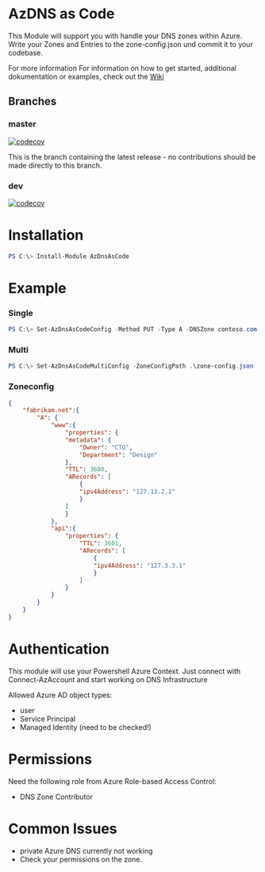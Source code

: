 ﻿# AzDNS as Code 

This Module will support you with handle your DNS zones within Azure. Write your Zones and Entries to the zone-config.json und commit it to your codebase.  

For more information For information on how to get started, additional dokumentation or examples, check out the [Wiki](https://github.com/timsto/AzDnsAsCode/wiki)

## Branches

### master

[![codecov](https://codecov.io/gh/Timsto/AzDnsAsCode/branch/master/graph/badge.svg)](https://codecov.io/gh/Timsto/AzDnsAsCode)

This is the branch containing the latest release -
no contributions should be made directly to this branch.

### dev

[![codecov](https://codecov.io/gh/Timsto/AzDnsAsCode/branch/Dev/graph/badge.svg)](https://codecov.io/gh/Timsto/AzDnsAsCode)
# Installation
```powershell 
PS C:\> Install-Module AzDnsAsCode 
```
# Example 
### Single 
```powershell 
PS C:\> Set-AzDnsAsCodeConfig -Method PUT -Type A -DNSZone contoso.com -Domain api -TTL 3600 -Target 127.0.0.1
```

### Multi
```powershell 
PS C:\> Set-AzDnsAsCodeMultiConfig -ZoneConfigPath .\zone-config.json
```

### Zoneconfig 
```json
{
    "fabrikam.net":{ 
        "A": {
            "www":{
                "properties": {
                "metadata": {
                    "Owner": "CTO",
                    "Department": "Design"
                },
                "TTL": 3600,
                "ARecords": [
                    {
                    "ipv4Address": "127.13.2.1"
                    }
                ]
                }
            }, 
            "api":{
                "properties": {
                    "TTL": 3601,
                    "ARecords": [
                        {
                        "ipv4Address": "127.3.3.1"
                        }
                    ]
                }
            }
        }
    }
}
```
# Authentication
This module will use your Powershell Azure Context. Just connect with Connect-AzAccount and start working on DNS Infrastructure

Allowed Azure AD object types: 
  - user
  - Service Principal
  - Managed Identity (need to be checked!)

# Permissions
Need the following role from Azure Role-based Access Control: 
- DNS Zone Contributor
# Common Issues
- private Azure DNS currently not working
- Check your permissions on the zone. 
